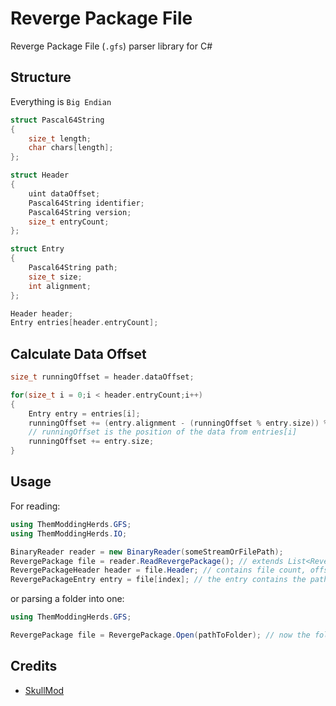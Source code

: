 # Reverge Package File

Reverge Package File (`.gfs`) parser library for C#

## Structure

Everything is `Big Endian`

```c
struct Pascal64String
{
    size_t length;
    char chars[length];
};

struct Header
{
    uint dataOffset;
    Pascal64String identifier;
    Pascal64String version;
    size_t entryCount;
};

struct Entry
{
    Pascal64String path;
    size_t size;
    int alignment;
};

Header header;
Entry entries[header.entryCount];

```

## Calculate Data Offset

```c
size_t runningOffset = header.dataOffset;

for(size_t i = 0;i < header.entryCount;i++)
{
    Entry entry = entries[i];
    runningOffset += (entry.alignment - (runningOffset % entry.size)) % entry.alignment
    // runningOffset is the position of the data from entries[i]
    runningOffset += entry.size;
}
```

## Usage

For reading:

```c#
using ThemModdingHerds.GFS;
using ThemModdingHerds.IO;

BinaryReader reader = new BinaryReader(someStreamOrFilePath);
RevergePackage file = reader.ReadRevergePackage(); // extends List<RevergePackageEntry>
RevergePackageHeader header = file.Header; // contains file count, offset, version and file identifier
RevergePackageEntry entry = file[index]; // the entry contains the path to the file and its data
```

or parsing a folder into one:

```c#
using ThemModdingHerds.GFS;

RevergePackage file = RevergePackage.Open(pathToFolder); // now the folder became a .gfs file
```

## Credits

- [SkullMod][skullmod-github-link]

[skullmod-github-link]: https://github.com/BlenderCN-Org/SkullMod
